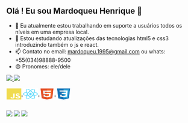 ## Olá ! Eu sou Mardoqueu Henrique 👋

- 🔭 Eu atualmente estou trabalhando em suporte a usuários todos os níveis em uma empresa local.
- 🌱 Estou estudando atualizações das tecnologias html5 e css3 introduzindo também o js e react.
- 📫 Contato no email: mardoqueu.1995@gmail.com ou whats: +55(034)98888-9500
- 😄 Pronomes: ele/dele
 <div>
  <a href="https://github.com/mardoqueuh">
  <img height="180em" src="https://github-readme-stats.vercel.app/api?username=mardoqueuh&show_icons=true&theme=dracula&include_all_commits=true&count_private=true"/>
  <img height="180em" src="https://github-readme-stats.vercel.app/api/top-langs/?username=mardoqueuh&layout=compact&langs_count=7&theme=dracula"/>
</div>
<div style="display: inline_block"><br>
  <img align="center" alt="Js" height="30" width="40" src="https://raw.githubusercontent.com/devicons/devicon/master/icons/javascript/javascript-plain.svg">
  <img align="center" alt="React" height="30" width="40" src="https://raw.githubusercontent.com/devicons/devicon/master/icons/react/react-original.svg">
  <img align="center" alt="HTML" height="30" width="40" src="https://raw.githubusercontent.com/devicons/devicon/master/icons/html5/html5-original.svg">
  <img align="center" alt="CSS" height="30" width="40" src="https://raw.githubusercontent.com/devicons/devicon/master/icons/css3/css3-original.svg">
</div>  

##
  <div>
  <a href = "mailto:mardoqueu.1995@gmail.com"><img src="https://img.shields.io/badge/-Gmail-%23333?style=for-the-badge&logo=gmail&logoColor=white" target="_blank"></a>
  <a href="https://www.linkedin.com/in/mardoqueu-henrique/" target="_blank"><img src="https://img.shields.io/badge/-LinkedIn-%230077B5?style=for-the-badge&logo=linkedin&logoColor=white" target="_blank"></a>
  <a href = "https://wa.me/+5534988889500"><img src="https://img.shields.io/badge/WhatsApp-25D366?style=for-the-badge&logo=whatsapp&logoColor=white" target="_blank"></a>
  </div>
